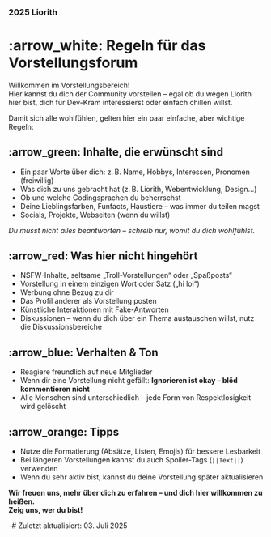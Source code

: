 ### 2025 Liorith
# :arrow_white: Regeln für das **Vorstellungsforum**

Willkommen im Vorstellungsbereich!  
Hier kannst du dich der Community vorstellen – egal ob du wegen Liorith hier bist, dich für Dev-Kram interessierst oder einfach chillen willst.

Damit sich alle wohlfühlen, gelten hier ein paar einfache, aber wichtige Regeln:

## :arrow_green:  Inhalte, die erwünscht sind

- Ein paar Worte über dich: z. B. Name, Hobbys, Interessen, Pronomen (freiwillig)  
- Was dich zu uns gebracht hat (z. B. Liorith, Webentwicklung, Design…)  
- Ob und welche Codingsprachen du beherrschst  
- Deine Lieblingsfarben, Funfacts, Haustiere – was immer du teilen magst  
- Socials, Projekte, Webseiten (wenn du willst)

*Du musst nicht alles beantworten – schreib nur, womit du dich wohlfühlst.*

## :arrow_red:  Was hier nicht hingehört

- NSFW-Inhalte, seltsame „Troll-Vorstellungen“ oder „Spaßposts“  
- Vorstellung in einem einzigen Wort oder Satz („hi lol“)  
- Werbung ohne Bezug zu dir  
- Das Profil anderer als Vorstellung posten  
- Künstliche Interaktionen mit Fake-Antworten
- Diskussionen – wenn du dich über ein Thema austauschen willst, nutz die Diskussionsbereiche

## :arrow_blue:  Verhalten & Ton

- Reagiere freundlich auf neue Mitglieder  
- Wenn dir eine Vorstellung nicht gefällt: **Ignorieren ist okay – blöd kommentieren nicht**  
- Alle Menschen sind unterschiedlich – jede Form von Respektlosigkeit wird gelöscht

## :arrow_orange:  Tipps

- Nutze die Formatierung (Absätze, Listen, Emojis) für bessere Lesbarkeit  
- Bei längeren Vorstellungen kannst du auch Spoiler-Tags (`||Text||`) verwenden  
- Wenn du sehr aktiv bist, kannst du deine Vorstellung später aktualisieren

**Wir freuen uns, mehr über dich zu erfahren – und dich hier willkommen zu heißen.**  
**Zeig uns, wer du bist!**

-# Zuletzt aktualisiert: 03. Juli 2025